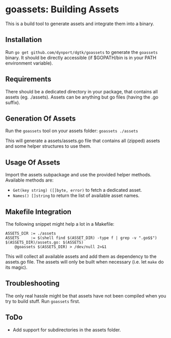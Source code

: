 # goassets: Building Assets

This is a build tool to generate assets and integrate them into a binary.


## Installation

Run
 `go get github.com/dynport/dgtk/goassets`
to generate the `goassets` binary. It should be directly accessible (if $GOPATH/bin is in your PATH environment
variable).


## Requirements

There should be a dedicated directory in your package, that contains all assets (eg. ./assets). Assets can be anything
but go files (having the .go suffix).


## Generation Of Assets

Run the `goassets` tool on your assets folder:
	`goassets ./assets`

This will generate a assets/assets.go file that contains all (zipped) assets and some helper structures to use them.


## Usage Of Assets

Import the assets subpackage and use the provided helper methods. Available methods are:
 * `Get(key string) ([]byte, error)` to fetch a dedicated asset.
 * `Names() []string` to return the list of available asset names.


## Makefile Integration

The following snippet might help a lot in a Makefile:

	ASSETS_DIR := ./assets
	ASSETS     := $(shell find $(ASSET_DIR) -type f | grep -v ".go$$")
	$(ASSETS_DIR)/assets.go: $(ASSETS)
		@goassets $(ASSETS_DIR) > /dev/null 2>&1

This will collect all available assets and add them as dependency to the assets.go file. The assets will only be built
when necessary (i.e. let `make` do its magic).


## Troubleshooting

The only real hassle might be that assets have not been compiled when you try to build stuff. Run `goassets` first.


## ToDo

 * Add support for subdirectories in the assets folder.
